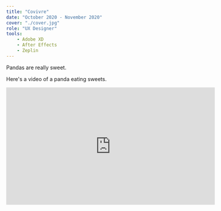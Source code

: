 ```yaml
---
title: "Covivre"
date: "October 2020 - November 2020"
cover: "./cover.jpg"
role: "UX Designer"
tools:
    - Adobe XD
    - After Effects
    - Zeplin
---
```


Pandas are really sweet.

Here's a video of a panda eating sweets.

<iframe width="560" height="315" src="https://www.youtube.com/embed/4n0xNbfJLR8" frameborder="0" allowfullscreen></iframe>
